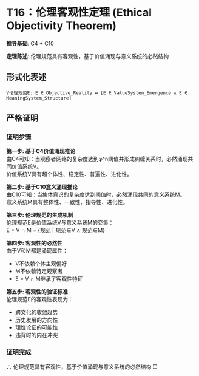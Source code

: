 # T16：伦理客观性定理 (Ethical Objectivity Theorem)  

**推导基础**: C4 + C10  

**定理陈述**: 伦理规范具有客观性，基于价值涌现与意义系统的必然结构  

## 形式化表述  
```  
∀伦理规范E: E ∈ Objective_Reality ↔ [E ∈ ValueSystem_Emergence ∧ E ∈ MeaningSystem_Structure]  
```  

## 严格证明  

### 证明步骤  

**第一步: 基于C4价值涌现推论**  
由C4可知：当观察者网络的复杂度达到φ^n阈值并形成纠缠关系时，必然涌现共同价值系统V。  
价值系统V具有超个体性、稳定性、普遍性、进化性。  

**第二步: 基于C10意义涌现推论**  
由C10可知：当集体意识的复杂度达到阈值时，必然涌现共同的意义系统M。  
意义系统M具有整体性、一致性、指导性、进化性。  

**第三步: 伦理规范的生成机制**  
伦理规范E是价值系统V与意义系统M的交集：  
E = V ∩ M = {规范 | 规范∈V ∧ 规范∈M}  

**第四步: 客观性的必然性**  
由于V和M都是涌现属性：  
- V不依赖个体主观偏好  
- M不依赖特定观察者  
- E = V ∩ M继承了客观性特征  

**第五步: 客观性的验证标准**  
伦理规范E的客观性表现为：  
- 跨文化的收敛趋势  
- 历史发展的方向性  
- 理性论证的可能性  
- 违背时的内在冲突  

### 证明完成  
∴ 伦理规范具有客观性，基于价值涌现与意义系统的必然结构 □  